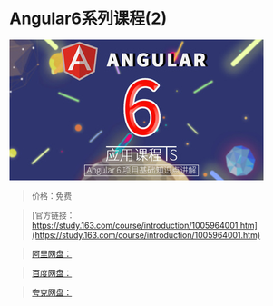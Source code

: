 # Angular6系列课程(2)

![img](../../../assets/study163/free/fafd5f42-64b8-4a4f-aa3d-d38121c97752.jpg)

> 价格：免费

> [官方链接：https://study.163.com/course/introduction/1005964001.htm](https://study.163.com/course/introduction/1005964001.htm)

> [阿里网盘：]()

> [百度网盘：]()

> [夸克网盘：]()
